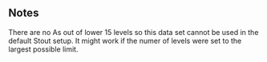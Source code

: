 ## Notes

There are no As out of lower 15 levels so this data set cannot be used in the
default Stout setup.
It might work if the numer of levels were set to the largest possible limit.
